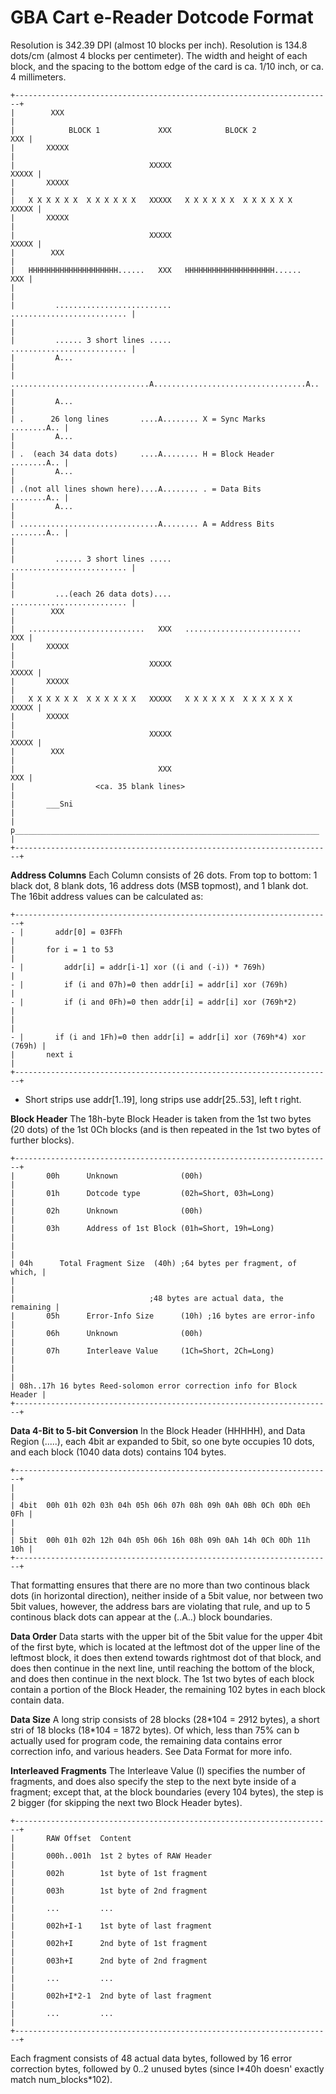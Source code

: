 # GBA Cart e-Reader Dotcode Format


Resolution is 342.39 DPI (almost 10 blocks per inch).
Resolution is 134.8 dots/cm (almost 4 blocks per centimeter).
The width and height of each block, and the spacing to the bottom edge
of the card is ca. 1/10 inch, or ca. 4 millimeters.


```
+-----------------------------------------------------------------------+
|        XXX                                                            |
|            BLOCK 1             XXX            BLOCK 2             XXX |
|       XXXXX                                                           |
|                              XXXXX                              XXXXX |
|       XXXXX                                                           |
|   X X X X X X  X X X X X X   XXXXX   X X X X X X  X X X X X X   XXXXX |
|       XXXXX                                                           |
|                              XXXXX                              XXXXX |
|        XXX                                                            |
|   HHHHHHHHHHHHHHHHHHHH......   XXX   HHHHHHHHHHHHHHHHHHHH......   XXX |
|                                                                       |
|         ..........................         .......................... |
|                                                                       |
|         ...... 3 short lines .....         .......................... |
|         A...                                                          |
| ...............................A..................................A.. |
|         A...                                                          |
| .      26 long lines       ....A........ X = Sync Marks   ........A.. |
|         A...                                                          |
| .  (each 34 data dots)     ....A........ H = Block Header ........A.. |
|         A...                                                          |
| .(not all lines shown here)....A........ . = Data Bits    ........A.. |
|         A...                                                          |
| ...............................A........ A = Address Bits ........A.. |
|                                                                       |
|         ...... 3 short lines .....         .......................... |
|                                                                       |
|         ...(each 26 data dots)....         .......................... |
|        XXX                                                            |
|   ..........................   XXX   ..........................   XXX |
|       XXXXX                                                           |
|                              XXXXX                              XXXXX |
|       XXXXX                                                           |
|   X X X X X X  X X X X X X   XXXXX   X X X X X X  X X X X X X   XXXXX |
|       XXXXX                                                           |
|                              XXXXX                              XXXXX |
|        XXX                                                            |
|                                XXX                                XXX |
|                  <ca. 35 blank lines>                                 |
|       ___Sni                                                          |
| p____________________________________________________________________ |
+-----------------------------------------------------------------------+
```


**Address Columns**
Each Column consists of 26 dots. From top to bottom: 1 black dot, 8
blank dots, 16 address dots (MSB topmost), and 1 blank dot. The 16bit
address values can be calculated as:

```
+-----------------------------------------------------------------------+
- |       addr[0] = 03FFh                                                 |
|       for i = 1 to 53                                                 |
- |         addr[i] = addr[i-1] xor ((i and (-i)) * 769h)                 |
- |         if (i and 07h)=0 then addr[i] = addr[i] xor (769h)            |
- |         if (i and 0Fh)=0 then addr[i] = addr[i] xor (769h*2)          |
|                                                                       |
- |       if (i and 1Fh)=0 then addr[i] = addr[i] xor (769h*4) xor (769h) |
|       next i                                                          |
+-----------------------------------------------------------------------+
```

- Short strips use addr\[1..19\], long strips use addr\[25..53\], left t
right.

**Block Header**
The 18h-byte Block Header is taken from the 1st two bytes (20 dots) of
the 1st 0Ch blocks (and is then repeated in the 1st two bytes of further
blocks).

```
+-----------------------------------------------------------------------+
|       00h      Unknown              (00h)                             |
|       01h      Dotcode type         (02h=Short, 03h=Long)             |
|       02h      Unknown              (00h)                             |
|       03h      Address of 1st Block (01h=Short, 19h=Long)             |
|                                                                       |
| 04h      Total Fragment Size  (40h) ;64 bytes per fragment, of which, |
|                                                                       |
|                              ;48 bytes are actual data, the remaining |
|       05h      Error-Info Size      (10h) ;16 bytes are error-info    |
|       06h      Unknown              (00h)                             |
|       07h      Interleave Value     (1Ch=Short, 2Ch=Long)             |
|                                                                       |
| 08h..17h 16 bytes Reed-solomon error correction info for Block Header |
+-----------------------------------------------------------------------+
```


**Data 4-Bit to 5-bit Conversion**
In the Block Header (HHHHH), and Data Region (\.....), each 4bit ar
expanded to 5bit, so one byte occupies 10 dots, and each block (1040
data dots) contains 104 bytes.

```
+-----------------------------------------------------------------------+
|                                                                       |
| 4bit  00h 01h 02h 03h 04h 05h 06h 07h 08h 09h 0Ah 0Bh 0Ch 0Dh 0Eh 0Fh |
|                                                                       |
| 5bit  00h 01h 02h 12h 04h 05h 06h 16h 08h 09h 0Ah 14h 0Ch 0Dh 11h 10h |
+-----------------------------------------------------------------------+
```

That formatting ensures that there are no more than two continous black
dots (in horizontal direction), neither inside of a 5bit value, nor
between two 5bit values, however, the address bars are violating that
rule, and up to 5 continous black dots can appear at the (..A..) block
boundaries.

**Data Order**
Data starts with the upper bit of the 5bit value for the upper 4bit of
the first byte, which is located at the leftmost dot of the upper line
of the leftmost block, it does then extend towards rightmost dot of that
block, and does then continue in the next line, until reaching the
bottom of the block, and does then continue in the next block. The 1st
two bytes of each block contain a portion of the Block Header, the
remaining 102 bytes in each block contain data.

**Data Size**
A long strip consists of 28 blocks (28\*104 = 2912 bytes), a short stri
of 18 blocks (18\*104 = 1872 bytes). Of which, less than 75% can b
actually used for program code, the remaining data contains error
correction info, and various headers. See Data Format for more info.

**Interleaved Fragments**
The Interleave Value (I) specifies the number of fragments, and does
also specify the step to the next byte inside of a fragment; except
that, at the block boundaries (every 104 bytes), the step is 2 bigger
(for skipping the next two Block Header bytes).

```
+-----------------------------------------------------------------------+
|       RAW Offset  Content                                             |
|       000h..001h  1st 2 bytes of RAW Header                           |
|       002h        1st byte of 1st fragment                            |
|       003h        1st byte of 2nd fragment                            |
|       ...         ...                                                 |
|       002h+I-1    1st byte of last fragment                           |
|       002h+I      2nd byte of 1st fragment                            |
|       003h+I      2nd byte of 2nd fragment                            |
|       ...         ...                                                 |
|       002h+I*2-1  2nd byte of last fragment                           |
|       ...         ...                                                 |
+-----------------------------------------------------------------------+
```

Each fragment consists of 48 actual data bytes, followed by 16 error
correction bytes, followed by 0..2 unused bytes (since I\*40h doesn\'
exactly match num_blocks\*102).



